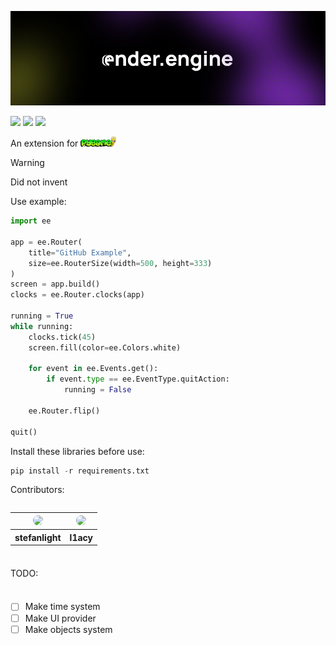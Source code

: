 ![ender.engine](static/banner.png)
<p>
  <img src="https://img.shields.io/badge/powered_by-pygame-green">
  <img src="https://img.shields.io/badge/python-3-yellow">
  <img src="https://img.shields.io/badge/status-indev-lightgray">
</p>

An extension for <a href="https://github.com/pygame/pygame"><img src="https://raw.githubusercontent.com/pygame/pygame/main/docs/reST/_static/pygame_logo.svg" height=16></a>

> [!Warning]
> Did not invent

Use example:
```py
import ee

app = ee.Router(
    title="GitHub Example",
    size=ee.RouterSize(width=500, height=333)
)
screen = app.build()
clocks = ee.Router.clocks(app)

running = True
while running:
    clocks.tick(45)
    screen.fill(color=ee.Colors.white)

    for event in ee.Events.get():
        if event.type == ee.EventType.quitAction:
            running = False

    ee.Router.flip()

quit()
```

Install these libraries before use:
```py
pip install -r requirements.txt
```

Contributors:

<div style="display: flex; gap: 8px; flex-direction: column; justify-content: center">

<table style="border: none">
    <tr>
      <th><a href="https://github.com/stefanlight8"><img src="https://avatars.githubusercontent.com/u/64615032?v=4" width=64 style="border-radius: 100px"></a></th>
      <th><a href="https://github.com/l1acy"><img src="https://avatars.githubusercontent.com/u/101744830?v=4" width=64 style="border-radius: 100px"></a></th>
    </tr>
    <tr>
      <th>stefanlight</th>
      <th>l1acy</th>
    </tr>
</table>

TODO:
- [ ] Make time system
- [ ] Make UI provider
- [ ] Make objects system
